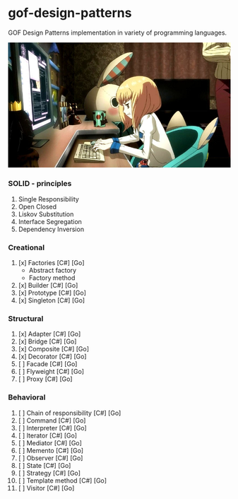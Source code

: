 # gof-design-patterns

GOF Design Patterns implementation in variety of programming languages.

![gof-dp](https://github.com/Tamplier2911/gof-design-patterns/blob/main/assets/gof-design-patterns.jpg?raw=true)

### SOLID - principles

1. Single Responsibility
2. Open Closed
3. Liskov Substitution
4. Interface Segregation
5. Dependency Inversion

### Creational

1.  [x] Factories [C#] [Go]
    - Abstract factory
    - Factory method
2.  [x] Builder [C#] [Go]
3.  [x] Prototype [C#] [Go]
4.  [x] Singleton [C#] [Go]

### Structural

1.  [x] Adapter [C#] [Go]
2.  [x] Bridge [C#] [Go]
3.  [x] Composite [C#] [Go]
4.  [x] Decorator [C#] [Go]
5.  [ ] Facade [C#] [Go]
6.  [ ] Flyweight [C#] [Go]
7.  [ ] Proxy [C#] [Go]

### Behavioral

1.  [ ] Chain of responsibility [C#] [Go]
2.  [ ] Command [C#] [Go]
3.  [ ] Interpreter [C#] [Go]
4.  [ ] Iterator [C#] [Go]
5.  [ ] Mediator [C#] [Go]
6.  [ ] Memento [C#] [Go]
7.  [ ] Observer [C#] [Go]
8.  [ ] State [C#] [Go]
9.  [ ] Strategy [C#] [Go]
10. [ ] Template method [C#] [Go]
11. [ ] Visitor [C#] [Go]

<!-- ![gof-design-patterns]() -->
